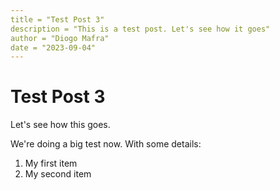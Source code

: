 ```yaml
---
title = "Test Post 3"
description = "This is a test post. Let's see how it goes"
author = "Diogo Mafra"
date = "2023-09-04"
---
```


# Test Post 3

Let's see how this goes.

We're doing a big test now. With some details:

1. My first item
2. My second item
